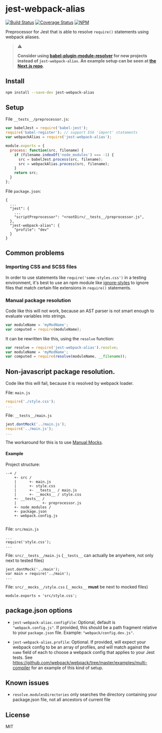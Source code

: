 # jest-webpack-alias

[![Build Status][travis-image]][travis-url]
[![Coverage Status][coveralls-image]][coveralls-url]
[![NPM][npm-image]][npm-url]

Preprocessor for Jest that is able to resolve `require()` statements using webpack aliases.

> :warning:
>
> **Consider using [babel-plugin-module-resolver](https://github.com/tleunen/babel-plugin-module-resolver) for new projects instead of `jest-webpack-alias`. An example setup can be seen at [the Next.js repo](https://github.com/zeit/next.js).**

## Install

```sh
npm install --save-dev jest-webpack-alias
```

## Setup

File `__tests__/preprocessor.js`:

```js
var babelJest = require('babel-jest');
require('babel-register'); // support ES6 'import' statements
var webpackAlias = require('jest-webpack-alias');

module.exports = {
  process: function(src, filename) {
    if (filename.indexOf('node_modules') === -1) {
      src = babelJest.process(src, filename);
      src = webpackAlias.process(src, filename);
    }
    return src;
  }
};
```

File `package.json`:

```
{
  ...
  "jest": {
    ...
    "scriptPreprocessor": "<rootDir>/__tests__/preprocessor.js",
  },
  "jest-webpack-alias": {
    "profile": "dev"
  }
}
```

## Common problems

### Importing CSS and SCSS files

In order to use statements like `require('some-styles.css')` in a testing environment, it's best to use an npm module like [ignore-styles](https://www.npmjs.com/package/ignore-styles) to ignore files that match certain file extensions in `require()` statements.

### Manual package resolution

Code like this will not work, because an AST parser is not smart enough to evaluate variables into strings.

```js
var moduleName = 'myModName';
var computed = require(moduleName);
```

It can be rewritten like this, using the `resolve` function:

```js
var resolve = require('jest-webpack-alias').resolve;
var moduleName = 'myModName';
var computed = require(resolve(moduleName, __filename));
```

## Non-javascript package resolution.

Code like this will fail, because it is resolved by webpack loader.

File: `main.js`
```js
require('./style.css');
...
```

File: `__tests__/main.js`
```js
jest.dontMock('../main.js');
require('../main.js');
...
```

The workaround for this is to use [Manual Mocks](https://github.com/facebook/jest/blob/master/docs/ManualMocks.md).

#### Example

Project structure:
```
--+ /            
    +- src /            
    |      +- main.js
    |      +- style.css
    |      +- __tests__ / main.js
    |      +- __mocks__ / style.css
    +- __tests__ /
    |            +- preprocessor.js
    +- node_modules /
    +- package.json
    +- webpack.config.js
    
```

File: `src/main.js`
```
...
require('style.css');
...
```

File: `src/__tests__/main.js` (`__tests__` can actually be anywhere, not only next to tested files)
```
jest.dontMock('../main');
var main = require('../main');
...
```

File: `src/__mocks__/style.css` (`__mocks__` __must__ be next to mocked files)
```
module.exports = 'src/style.css';
```

## package.json options

- `jest-webpack-alias.configFile`: Optional, default is `"webpack.config.js"`. If provided, this should be a path
  fragment relative to your `package.json` file.  Example: `"webpack/config.dev.js"`.

- `jest-webpack-alias.profile`: Optional. If provided, will expect your webpack config to be an array of profiles, and
  will match against the `name` field of each to choose a webpack config that applies to your Jest tests. See
  https://github.com/webpack/webpack/tree/master/examples/multi-compiler for an example of this kind of setup.

## Known issues

- `resolve.modulesDirectories` only searches the directory containing your package.json file, not all ancestors of current file

## License

MIT

[travis-image]: https://travis-ci.org/mwolson/jest-webpack-alias.svg?branch=master
[travis-url]: https://travis-ci.org/mwolson/jest-webpack-alias

[coveralls-image]: https://coveralls.io/repos/github/mwolson/jest-webpack-alias/badge.svg?branch=master
[coveralls-url]: https://coveralls.io/github/mwolson/jest-webpack-alias?branch=master

[npm-image]: https://img.shields.io/npm/v/jest-webpack-alias.svg?style=flat
[npm-url]: https://www.npmjs.com/package/jest-webpack-alias
